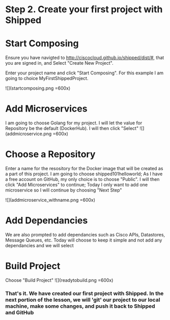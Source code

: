 # Step 2. Create your first project with Shipped    


# Start Composing

Ensure you have navigted to http://ciscocloud.github.io/shipped/dist/#, that you are signed in, and Select "Create New Project".

Enter your project name and click "Start Composing". For this example I am going to choice MyFirstShippedProject.

![](startcomposing.png =600x)

# Add Microservices
I am going to choose Golang for my project. I will let the value for Repository be the default (DockerHub). I will then click "Select"
![](addmicroservice.png =600x)

# Choose a Repository
Enter a name for the resository for the Docker image that will be created as a part of this project. I am going to choose shipped101helloworld; As I have a free account on GitHub, my only choice is to choose "Public". I will then click "Add Microservices" to continue; Today I only want to add one microservice so I will continue by choosing "Next Step"

![](addmicroservice_withname.png =600x)

# Add Dependancies
We are also prompted to add dependancies such as Cisco APIs, Datastores, Message Queues, etc. Today will choose to keep it simple and not add any dependancies and we will select 

# Build Project
Choose "Build Project"
![](readytobuild.png =600x) 

### That's it. We have created our first project with Shipped. In the next portion of the lesson, we will 'git' our project to our local machine, make some changes, and push it back to Shipped and GitHub
